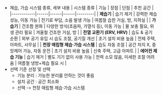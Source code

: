- 제습, 가습 시스템 종류, 세부 내용
| 시스템 종류 | 기능 | 장점 | 단점 | 추천 공간 |
|------------|------|------|------|---------|
| **제습기** | 습기 제거 | 강력한 제습 성능, 이동 가능 | 전기료 부담, 소음 발생 가능 | 여름철 습한 거실, 방, 지하실 |
| **가습기** | 건조함 완화 | 다양한 방식(초음파, 가열식 등), 이동 가능 | 물 보충 필요, 위생 관리 필요 | 겨울철 건조한 거실, 방 |
| **전열 교환기 (ERV, HRV)** | 습도 & 공기 순환 | 외부 공기 유입 시 습도 조절, 공기질 개선 | 초기 설치 비용 높음 | 전체 주택, 아파트, 사무실 |
| **천장 매립형 제습·가습 시스템** | 습도 자동 조절 | 공간 차지 X, 중앙제어 가능, 자동 운전 | 초기 설치 비용 높음 | 신축 주택, 고급 아파트 |
| **에어컨 제습 기능** | 습기 제거 | 별도 기기 없이 사용 가능 | 전력 소모 많음, 미세한 조절 어려움 | 여름철 냉방+제습 필요 시 |
- 선택 기준 선정 및 선택
    - 기능 분리 : 가능한 분리를 안하는 것이 좋음
    - 설치 공간 : 공간 최소화
    - 선택 -> 천장 매립형 제습·가습 시스템
